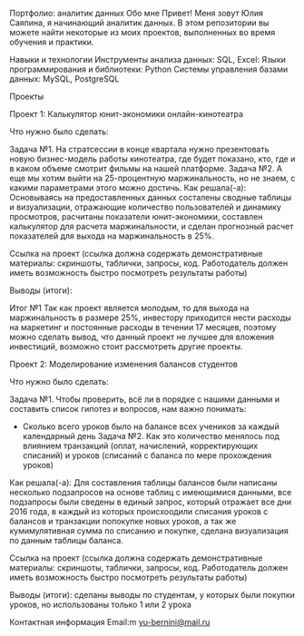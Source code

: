 Портфолио: аналитик данных
Обо мне
Привет! Меня зовут Юлия Саяпина, я начинающий аналитик данных. В этом репозитории вы можете найти некоторые из моих проектов, выполненных во время обучения и практики.

Навыки и технологии
Инструменты анализа данных: SQL, Excel:
Языки программирования и библиотеки: Python
Системы управления базами данных: MySQL, PostgreSQL

Проекты

Проект 1: Калькулятор юнит-экономики онлайн-кинотеатра

Что нужно было сделать:

Задача №1. На стратсессии в конце квартала нужно презентовать новую бизнес-модель работы кинотеатра, где будет показано, кто, где и в каком объеме смотрит фильмы на нашей платформе.
Задача №2. А еще мы хотим выйти на 25-процентную маржинальность, но не знаем, с какими параметрами этого можно достичь.
Как решала(-а): Основываясь на предоставленных данных состалены сводные таблицы и визуализации, отражающие количество пользователей и динамику просмотров, расчитаны показатели юнит-экономики, составлен калькулятор для расчета маржинальности, и сделан прогнозный расчет показателей для выхода на маржинальность в 25%.

Ссылка на проект (ссылка должна содержать демонстративные материалы: скриншоты, таблички, запросы, код. Работодатель должен иметь возможность быстро посмотреть результаты работы)

Выводы (итоги):

Итог №1 Так как проект является молодым, то для выхода на маржинальность в размере 25%, инвестору приходится нести расходы на маркетинг  и постоянные расходы в течении 17 месяцев, поэтому можно сделать вывод, что данный проект не лучшее для вложения инвестиций, возможно стоит рассмотреть другие проекты.



Проект 2: Моделирование изменения балансов студентов

Что нужно было сделать:

Задача №1. Чтобы проверить, всё ли в порядке с нашими данными и составить список гипотез и вопросов, нам важно понимать: 
- Сколько всего уроков было на балансе всех учеников за каждый календарный день
Задача №2. Как это количество менялось под влиянием транзакций (оплат, начислений, корректирующих списаний) и уроков (списаний с баланса по мере прохождения уроков)

Как решала(-а): Для составления таблицы балансов были написаны несколько подзапросов на основе таблиц с имеющимися данными, все подзапросы были сведены в единый запрос, который отражает все дни 2016 года, в каждый из которых происхоодили списания уроков с балансов и транзакции попокупке новых уроков, а так же кумимулятивная сумма по списанию и покупке, сделана визуализация по данным таблицы баланса.

Ссылка на проект (ссылка должна содержать демонстративные материалы: скриншоты, таблички, запросы, код. Работодатель должен иметь возможность быстро посмотреть результаты работы)

Выводы (итоги): сделаны выводы по студентам, у которых были покупки уроков, но использованы только 1 или 2 урока


Контактная информация
Email:m yu-bernini@mail.ru
